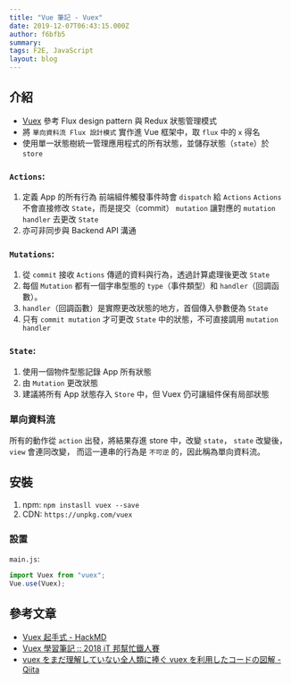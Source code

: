 ```yaml
---
title: "Vue 筆記 - Vuex"
date: 2019-12-07T06:43:15.000Z
author: f6bfb5
summary:
tags: F2E, JavaScript
layout: blog
---
```


## 介紹

- [Vuex](https://vuex.vuejs.org/) 參考 Flux design pattern 與 Redux 狀態管理模式
- 將 `單向資料流 Flux 設計模式` 實作進 Vue 框架中，取 `flux` 中的 `x` 得名
- 使用單一狀態樹統一管理應用程式的所有狀態，並儲存狀態（`state`）於 `store`

### `Actions`:

1. 定義 App 的所有行為
   前端組件觸發事件時會 `dispatch` 給 `Actions`
   `Actions` 不會直接修改 `State`，而是提交（commit） `mutation`
   讓對應的 `mutation handler` 去更改 `State`
2. 亦可非同步與 Backend API 溝通

### `Mutations`:

1. 從 `commit` 接收 `Actions` 傳遞的資料與行為，透過計算處理後更改 `State`
2. 每個 `Mutation` 都有一個字串型態的 `type`（事件類型）和 `handler`（回調函數）。
3. `handler`（回調函數）是實際更改狀態的地方，首個傳入參數便為 `State`
4. 只有 `commit mutation` 才可更改 `State` 中的狀態，不可直接調用 `mutation handler`

### `State`:

1. 使用一個物件型態記錄 App 所有狀態
2. 由 `Mutation` 更改狀態
3. 建議將所有 App 狀態存入 `Store` 中，但 Vuex 仍可讓組件保有局部狀態

### 單向資料流

所有的動作從 `action` 出發，將結果存進 store 中，改變 `state`，
`state` 改變後，`view` 會連同改變，
而這一連串的行為是 `不可逆` 的，因此稱為單向資料流。

## 安裝

1. npm: `npm instasll vuex --save`
2. CDN: `https://unpkg.com/vuex`

### 設置

`main.js`:

```js
import Vuex from "vuex";
Vue.use(Vuex);
```

## 參考文章

- [Vuex 起手式 - HackMD](https://hackmd.io/@chupai/BJA4FwcJL)
- [Vuex 學習筆記 :: 2018 iT 邦幫忙鐵人賽](https://ithelp.ithome.com.tw/users/20107601/ironman/1454)
- [vuex をまだ理解していない全人類に捧ぐ vuex を利用したコードの図解 - Qiita](https://qiita.com/fruitriin/items/42b0ebc5f8a524a0ae17)
